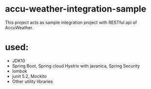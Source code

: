 # accu-weather-integration-sample
This project acts as sample integration project with RESTful api of AccuWeather.
# used:
- JDK10
- Spring Boot, Spring cloud Hystrix with javanica, Spring Security
- lombok
- junit 5.2, Mockito
- Other utility libraries
